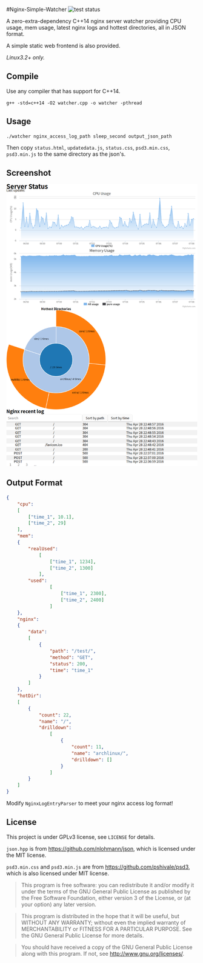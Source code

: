 #Nginx-Simple-Watcher ![test status](https://travis-ci.org/sjtug/nginx-simple-watcher.svg)

A zero-extra-dependency C++14 nginx server watcher providing CPU usage, mem usage, latest nginx logs and hottest directories, all in JSON format.

A simple static web frontend is also provided.

*Linux3.2+ only.*
## Compile
Use any compiler that has support for C++14.

```
g++ -std=c++14 -O2 watcher.cpp -o watcher -pthread
```

## Usage
```
./watcher nginx_access_log_path sleep_second output_json_path
```

Then copy `status.html`, `updatedata.js`, `status.css`, `psd3.min.css`, `psd3.min.js` to the same directory as the json's.

## Screenshot

![Screenshot](https://github.com/htfy96/nginx-simple-watcher/raw/master/screenshot.png)

## Output Format
```json
{
    "cpu":
    [
        ["time_1", 10.1],
        ["time_2", 29]
    ],
    "mem":
    {
        "realUsed":
            [
                ["time_1", 1234],
                ["time_2", 1300]
            ],
        "used":
                [
                    ["time_1", 2300],
                    ["time_2", 2400]
                ]
    },
    "nginx":
    {
        "data":
        [
            {
                "path": "/test/",
                "method": "GET",
                "status": 200,
                "time": "time_1"
            }
        ]
    },
    "hotDir":
    [
        {
            "count": 22,
            "name": "/",
            "drilldown":
                [
                    {
                        "count": 11,
                        "name": "archlinux/",
                        "drilldown": []
                    }
                ]
        }
    ]
}
```

Modify `NginxLogEntryParser` to meet your nginx access log format!

## License
This project is under GPLv3 license, see `LICENSE` for details.

`json.hpp` is from https://github.com/nlohmann/json, which is licensed under the MIT license.

`psd3.min.css` and `psd3.min.js` are from https://github.com/pshivale/psd3, which is also licensed under MIT license.

> This program is free software: you can redistribute it and/or modify
it under the terms of the GNU General Public License as published by
the Free Software Foundation, either version 3 of the License, or
(at your option) any later version.

> This program is distributed in the hope that it will be useful,
     but WITHOUT ANY WARRANTY; without even the implied warranty of
     MERCHANTABILITY or FITNESS FOR A PARTICULAR PURPOSE.  See the
     GNU General Public License for more details.

> You should have received a copy of the GNU General Public License
     along with this program.  If not, see <http://www.gnu.org/licenses/>.
